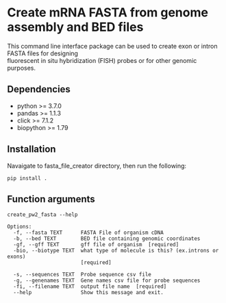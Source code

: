 # Create mRNA FASTA from genome assembly and BED files
This command line interface package can be used to create exon or intron FASTA files for designing \
fluorescent in situ hybridization (FISH) probes or for other genomic purposes.

## Dependencies 
- python >= 3.7.0
- pandas >= 1.1.3
- click >= 7.1.2
- biopython >= 1.79

## Installation
Navaigate to fasta_file_creator directory, then run the following:

```
pip install .
```
## Function arguments
```
create_pw2_fasta --help

Options:
  -f, --fasta TEXT      FASTA File of organism cDNA
  -b, --bed TEXT        BED file containing genomic coordinates
  -gf, --gff TEXT       gff file of organism  [required]
  -bio, --biotype TEXT  what type of molecule is this? (ex.introns or exons)
                        [required]

  -s, --sequences TEXT  Probe sequence csv file
  -g, --genenames TEXT  Gene names csv file for probe sequences
  -fi, --filename TEXT  output file name  [required]
  --help                Show this message and exit.
```
